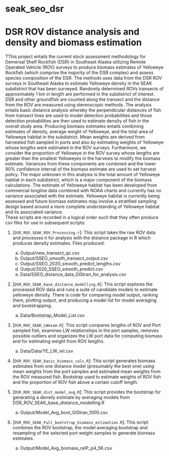 # seak_seo_dsr
# DSR ROV distance analysis and density and biomass estimation

TThis project entails the current stock assessment methodology for Demersal Shelf Rockfish (DSR) in Southeast Alaska utilizing Remote Operated Vehicle (ROV) surveys to produce biomass estimates of Yelloweye Rockfish (which comprise the majority of the DSR complex) and assess species composition of the DSR.  The methods uses data from the DSR ROV surveys in Southeast Alaska to estimate Yelloweye density in the SEAK subdistrict that has been surveyed.  Randomly determined ROVs transects of approximately 1 km in length are performed in the subdistrict of interest.  DSR and other groundfish are counted along the transect and the distance from the ROV are measured using stereoscopic methods.  The analysis entails basic distance analysis whereby the perpendicular distances of fish from transect lines are used to model detection probabilities and those detection probabilities are then used to estimate density of fish in the overall study area.  Producing biomass estimates entails combining estimates of density, average weight of Yelloweye, and the total area of Yelloweye habitat in the subdistrict.  Mean weights are derived from harvested fish sampled in ports and also by estimating weights of Yelloweye whose lengths were estimated in the ROV surveys.  Furthermore, we consider the proportion of Yelloweye in the ROV survey whose lengths are greater than the smallest Yelloweyes in the harvests to modify the biomass estimate.  Variances from these components are combined and the lower 90% confidence interval of the biomass estimate are used to set harvest policy.  The major unknown in this analysis is the total amount of Yelloweye habitat in each subdistrict, which is a major component of the biomass calculations.  The estimate of Yelloweye habitat has been developed from commercial longline data combined with NOAA charts and currently has no variance associated with the estimate.  Yelloweye habitat is currently being assessed and future biomass estimates may involve a stratified sampling design based around a more complete understanding of Yelloweye habitat and its associated variance.  
These scripts are recorded in a logical order such that they often produce csv files for use in subsequent scripts:

1.	[`DSR_ROV_SEAK_ROV_Processing.r`]:  This script takes the raw ROV data and processes it for analysis with the distance package in R which produces density estimates.  Files produced:
      <ol type="a">
         <li>Output/new_transect_qc.csv</li>
         <li>Output/SSEO_smooth_transect_output.csv</li>
         <li>Output/SSEO_2020_smooth_predict_lengths.csv</li>
         <li>Output/2020_SSEO_smooth_predict.csv</li>
         <li>Data/SSEO_distance_data_GIStran_for_analysis.csv</li>
      </ol>
      
2.	[`DSR_ROV_SEAK_base_distance_modelling.R`]:  This script explores the processed ROV data and runs a suite of candidate models to estimate yelloweye density.  There is code for comparing model output, ranking them, plotting output, and producing a model list for model averaging and bootstrapping.
      <ol type="a">
         <li>Data/Bootstrap_Model_List.csv</li>
      </ol>
	
3.	[`DSR_ROV_SEAK_LWexam.R`]:  This script compares lengths of ROV and Port sampled fish, examines LW relationships in the port samples, removes possible outliers and organizes the LW port data for computing biomass and for estimating weight from ROV lengths.
	   <ol type="a">
         <li>Data/Data/YE_LW_rel.csv</li>
      </ol>

4.	[`DSR_ROV_SEAK_basic_biomass_calc.R`]:  This script generates biomass estimates from one distance model (presumably the best one) using mean weights from the port samples and estimated mean weights from the ROV measured fish.  Bootstrap used to estimate weights of ROV fish and the proportion of ROV fish above a certain cutoff length.
   
5.	[`DSR_ROV_SEAK_dist_model_avg.R`]:  This script provides the bootstrap for generating a density estimate by averaging models from DSR_ROV_SEAK_base_distance_modelling.R
      <ol type="a">
         <li>Output/Model_Avg_boot_GIStran_1000.csv</li>
      </ol>

6.	[`DSR_ROV_SEAK_Full_bootstrap_biomass_estimation.R`]:  This script combines the ROV bootstrap, the model averaging bootstrap and resampling of the selected port weight samples to generate biomass estimates.
      <ol type="a">
         <li>Output/Model_Avg_biomass_relP_p4_5K.csv</li>
      </ol>



   

